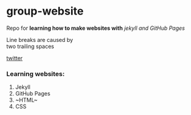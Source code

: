 # group-website
Repo for **learning how to make websites with** *jekyll and GitHub Pages*

Line breaks are caused by   
two trailing spaces


[twitter](https://facebook.com)

### Learning websites:
1. Jekyll  
2. GitHub Pages  
3. ~HTML~  
4. CSS  
